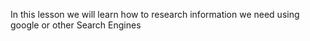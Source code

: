 In this lesson we will learn how to research information we need using google or other Search Engines
